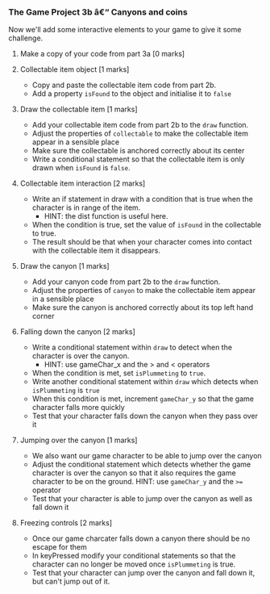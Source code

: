 ### The Game Project 3b â€“ Canyons and coins

Now we'll add some interactive elements to your game to give it some challenge.

1. Make a copy of your code from part 3a [0 marks]

2. Collectable item object [1 marks]

   - Copy and paste the collectable item code from part 2b.
   - Add a property `isFound` to the object and initialise it to `false`

3. Draw the collectable item [1 marks]

   - Add your collectable item code from part 2b to the `draw` function.
   - Adjust the properties of `collectable` to make the collectable item appear in a sensible place
   - Make sure the collectable is anchored correctly about its center
   - Write a conditional statement so that the collectable item is only drawn when `isFound` is `false`.

4. Collectable item interaction [2 marks]

   - Write an if statement in draw with a condition that is true when the character is in range of the item.
     - HINT: the dist function is useful here.
   - When the condition is true, set the value of `isFound` in the collectable to true.
   - The result should be that when your character comes into contact with the collectable item it disappears.

5. Draw the canyon [1 marks]

   - Add your canyon code from part 2b to the `draw` function.
   - Adjust the properties of `canyon` to make the collectable item appear in a sensible place
   - Make sure the canyon is anchored correctly about its top left hand corner

6. Falling down the canyon [2 marks]

   - Write a conditional statement within `draw` to detect when the character is over the canyon.
     - HINT: use gameChar_x and the > and < operators
   - When the condition is met, set `isPlummeting` to `true`.
   - Write another conditional statement within `draw` which detects when `isPlummeting` is `true`
   - When this condition is met, increment `gameChar_y` so that the game character falls more quickly
   - Test that your character falls down the canyon when they pass over it

7. Jumping over the canyon [1 marks]

   - We also want our game character to be able to jump over the canyon
   - Adjust the conditional statement which detects whether the game character is over the canyon so that it also requires the game character to be on the ground.
     HINT: use `gameChar_y` and the `>=` operator
   - Test that your character is able to jump over the canyon as well as fall down it

8. Freezing controls [2 marks]
   - Once our game charcater falls down a canyon there should be no escape for them
   - In keyPressed modify your conditional statements so that the character can no longer be moved once `isPlummeting` is true.
   - Test that your character can jump over the canyon and fall down it, but can't jump out of it.
